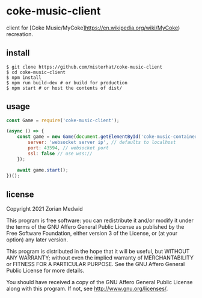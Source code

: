 # coke-music-client

client for [Coke Music/MyCoke]https://en.wikipedia.org/wiki/MyCoke) recreation.

## install

    $ git clone https://github.com/misterhat/coke-music-client
    $ cd coke-music-client
    $ npm install
    $ npm run build-dev # or build for production
    $ npm start # or host the contents of dist/

## usage
```javascript
const Game = require('coke-music-client');

(async () => {
    const game = new Game(document.getElementById('coke-music-container'), {
        server: 'websocket server ip', // defaults to localhost
        port: 43594, // websocket port
        ssl: false // use wss://
    });

    await game.start();
})();
```

## license
Copyright 2021  Zorian Medwid

This program is free software: you can redistribute it and/or modify it under
the terms of the GNU Affero General Public License as published by the
Free Software Foundation, either version 3 of the License, or (at your option)
any later version.

This program is distributed in the hope that it will be useful, but WITHOUT ANY
WARRANTY; without even the implied warranty of MERCHANTABILITY or FITNESS FOR A
PARTICULAR PURPOSE. See the GNU Affero General Public License for more details.

You should have received a copy of the GNU Affero General Public License along
with this program. If not, see http://www.gnu.org/licenses/.
